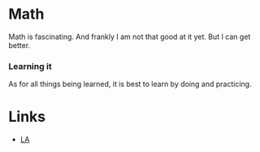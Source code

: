 # Math

Math is fascinating. And frankly I am not that good at it yet. But I can get better.

### Learning it

As for all things being learned, it is best to learn by doing and practicing.

# Links

- [LA](https://learn-anything.xyz/mathematics)

